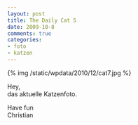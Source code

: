 ```yaml
--- 
layout: post
title: The Daily Cat 5
date: 2009-10-8
comments: true
categories: 
- foto
- katzen
---
```

{% img /static/wpdata/2010/12/cat7.jpg %}
<p>Hey, <br />das aktuelle Katzenfoto. <p /> Have fun <br />Christian</p>
